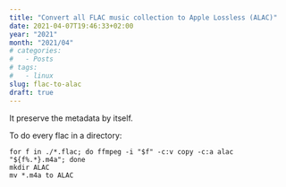 ```yaml
---
title: "Convert all FLAC music collection to Apple Lossless (ALAC)"
date: 2021-04-07T19:46:33+02:00
year: "2021"
month: "2021/04"
# categories:
#   - Posts
# tags:
#   - linux
slug: flac-to-alac
draft: true
---
```


It preserve the metadata by itself.

To do every flac in a directory:

```
for f in ./*.flac; do ffmpeg -i "$f" -c:v copy -c:a alac "${f%.*}.m4a"; done
mkdir ALAC
mv *.m4a to ALAC
```
